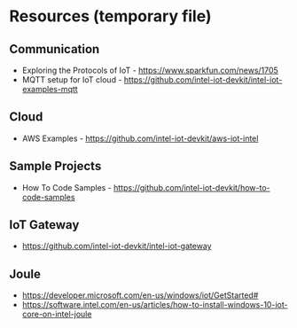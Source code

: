 Resources (temporary file)
==========================

Communication
-------------

 - Exploring the Protocols of IoT - https://www.sparkfun.com/news/1705
 - MQTT setup for IoT cloud - https://github.com/intel-iot-devkit/intel-iot-examples-mqtt

Cloud
-----

 - AWS Examples - https://github.com/intel-iot-devkit/aws-iot-intel

Sample Projects
---------------

 - How To Code Samples -
   https://github.com/intel-iot-devkit/how-to-code-samples

IoT Gateway
-----------

 - https://github.com/intel-iot-devkit/intel-iot-gateway

Joule
-----

 - https://developer.microsoft.com/en-us/windows/iot/GetStarted#
 - https://software.intel.com/en-us/articles/how-to-install-windows-10-iot-core-on-intel-joule